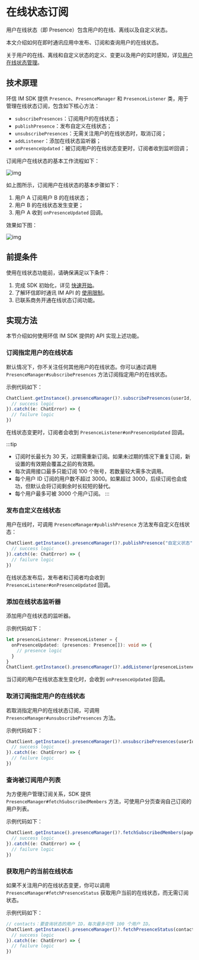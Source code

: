 # 在线状态订阅

<Toc />

用户在线状态（即 Presence）包含用户的在线、离线以及自定义状态。

本文介绍如何在即时通讯应用中发布、订阅和查询用户的在线状态。

关于用户的在线、离线和自定义状态的定义、变更以及用户的实时感知，详见[用户在线状态管理](/product/product_user_presence.html)。

## 技术原理

环信 IM SDK 提供 `Presence`、`PresenceManager` 和 `PresenceListener` 类，用于管理在线状态订阅，包含如下核心方法：

- `subscribePresences`：订阅用户的在线状态；
- `publishPresence`：发布自定义在线状态；
- `unsubscribePresences`：无需关注用户的在线状态时，取消订阅；
- `addListener`：添加在线状态监听器；
- `onPresenceUpdated`：被订阅用户的在线状态变更时，订阅者收到监听回调；

订阅用户在线状态的基本工作流程如下：

![img](/images/android/presence.png)

如上图所示，订阅用户在线状态的基本步骤如下：

1. 用户 A 订阅用户 B 的在线状态；
2. 用户 B 的在线状态发生变更；
3. 用户 A 收到 `onPresenceUpdated` 回调。

效果如下图：

![img](/images/android/status.png)

## 前提条件

使用在线状态功能前，请确保满足以下条件：

1. 完成 SDK 初始化，详见 [快速开始](quickstart.html)。
2. 了解环信即时通讯 IM API 的 [使用限制](/product/limitation.html)。
3. 已联系商务开通在线状态订阅功能。

## 实现方法

本节介绍如何使用环信 IM SDK 提供的 API 实现上述功能。

### 订阅指定用户的在线状态

默认情况下，你不关注任何其他用户的在线状态。你可以通过调用 `PresenceManager#subscribePresences` 方法订阅指定用户的在线状态。

示例代码如下：

```typescript
ChatClient.getInstance().presenceManager()?.subscribePresences(userId, 1 * 24 * 3600).then(result => {
  // success logic
}).catch((e: ChatError) => {
  // failure logic
})            
```

在线状态变更时，订阅者会收到 `PresenceListener#onPresenceUpdated` 回调。

:::tip
- 订阅时长最长为 30 天，过期需重新订阅。如果未过期的情况下重复订阅，新设置的有效期会覆盖之前的有效期。
- 每次调用接口最多只能订阅 100 个账号，若数量较大需多次调用。
- 每个用户 ID 订阅的用户数不超过 3000。如果超过 3000，后续订阅也会成功，但默认会将订阅剩余时长较短的替代。
- 每个用户最多可被 3000 个用户订阅。
:::

### 发布自定义在线状态

用户在线时，可调用 `PresenceManager#publishPresence` 方法发布自定义在线状态：

```typescript
ChatClient.getInstance().presenceManager()?.publishPresence("自定义状态").then(() => {
  // success logic
}).catch((e: ChatError) => {
  // failure logic
})
```

在线状态发布后，发布者和订阅者均会收到 `PresenceListener#onPresenceUpdated` 回调。

### 添加在线状态监听器

添加用户在线状态的监听器。

示例代码如下：

```typescript
let presenceListener: PresenceListener = {
  onPresenceUpdated: (presences: Presence[]): void => {
    // presence logic
  }
}
ChatClient.getInstance().presenceManager()?.addListener(presenceListener);
```

当订阅的用户在线状态发生变化时，会收到 `onPresenceUpdated` 回调。

### 取消订阅指定用户的在线状态

若取消指定用户的在线状态订阅，可调用 `PresenceManager#unsubscribePresences` 方法。

示例代码如下：

```typescript
ChatClient.getInstance().presenceManager()?.unsubscribePresences(userId).then(() => {
  // success logic
}).catch((e: ChatError) => {
  // failure logic
})
```

### 查询被订阅用户列表

为方便用户管理订阅关系，SDK 提供 `PresenceManager#fetchSubscribedMembers` 方法，可使用户分页查询自己订阅的用户列表。

示例代码如下：

```typescript
ChatClient.getInstance().presenceManager()?.fetchSubscribedMembers(pageNumber, pageSize).then(result => {
  // success logic
}).catch((e: ChatError) => {
  // failure logic
})
```

### 获取用户的当前在线状态

如果不关注用户的在线状态变更，你可以调用 `PresenceManager#fetchPresenceStatus` 获取用户当前的在线状态，而无需订阅状态。

示例代码如下：

```typescript
// contacts：要查询状态的用户 ID，每次最多可传 100 个用户 ID。
ChatClient.getInstance().presenceManager()?.fetchPresenceStatus(contacts).then(result => {
  // success logic
}).catch((e: ChatError) => {
  // failure logic
})
```